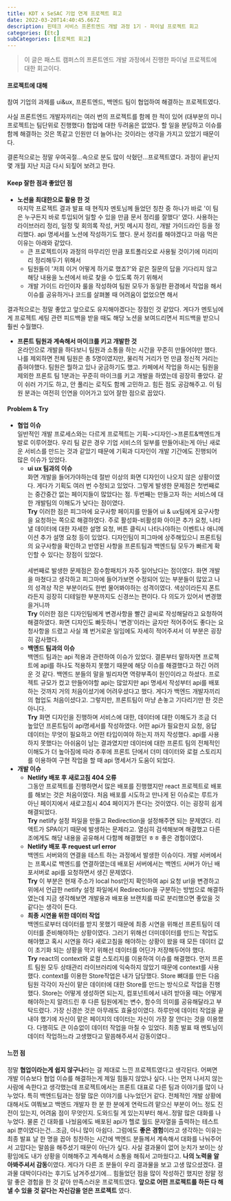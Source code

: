 ```yaml
---
title: KDT x SeSAC 기업 연계 프로젝트 회고
date: 2022-03-20T14:40:45.667Z
description: 핀테크 서비스 프론트엔드 개발 과정 1기 - 파이널 프로젝트 회고
categories: [Etc]
subCategories: [프로젝트 회고]
---
```


> 이 글은 패스트 캠퍼스의 프론트엔드 개발 과정에서 진행한 파이널 프로젝트에 대한 회고이다.

#### 프로젝트에 대해

참여 기업의 과제를 ui&ux, 프론트엔드, 백엔드 팀이 협업하여 해결하는 프로젝트였다.

사실 프론트엔드 개발자끼리는 여러 번의 프로젝트를 함께 한 적이 있어 <span class="light">(대부분의 미니 프로젝트는 팀단위로 진행했다)</span> 협업에 대한 두려움은 없었다. 할 일을 분담하고 이슈를 함께 해결하는 것은 똑같고 인원만 더 늘어나는 것이라는 생각을 가지고 있었기 때문이다.

결론적으로는 정말 우여곡절...속으로 분도 많이 삭혔던...프로젝트였다. 과정이 끝난지 몇 개월 지난 지금 다시 되짚어 보려고 한다.

#### Keep 잘한 점과 좋았던 점

- **노션을 최대한으로 활용 한 것** <br>
  마지막 프로젝트 결과 발표 때 현직자 멘토님께 들었던 칭찬 중 하나가 바로 <span class="bold">'이 팀은 누구든지 바로 투입되어 일할 수 있을 만큼 문서 정리를 잘했다'</span> 였다. 사용하는 라이브러리 정리, 일정 및 회의록 작성, 커밋 메시지 정리, 개발 가이드라인 등을 정리했다. api 명세서를 노션에 작성하기도 했다. 문서 정리를 해야겠다고 마음 먹은 이유는 아래와 같았다.
  - 큰 프로젝트이자 과정의 마무리인 만큼 포트폴리오로 사용될 것이기에 미리미리 정리해두기 위해서
  - 팀원들이 '저희 이거 어떻게 하기로 했죠?'와 같은 질문의 답을 기다리지 않고 해당 내용을 노션에서 바로 찾을 수 있도록 하기 위해서
  - 개발 가이드 라인이자 룰을 작성하여 팀원 모두가 동일한 환경에서 작업을 해서 이슈를 공유하거나 코드를 살펴볼 때 어려움이 없었으면 해서

결과적으로는 정말 좋았고 앞으로도 유지해야겠다는 장점인 것 같았다. 게다가 멘토님에게 프로젝트 세팅 관련 피드백을 받을 때도 해당 노션을 보여드리면서 피드백을 받으니 훨씬 수월했다.

- **프론트 팀원과 계속해서 마이크를 키고 개발한 것**<br>
  온라인으로 개발을 하다보니 팀원과 소통을 하는 시간을 꾸준히 만들어야만 했다. 나를 제외하면 전체 팀원은 총 5명이였지만, 물리적 거리가 먼 만큼 정신적 거리는 좁혀야했다. 팀원은 뭘하고 있나 궁금하기도 했고. 카페에서 작업을 하시는 팀원을 제외한 프론트 팀 1분과는 꾸준히 마이크를 키고 개발을 하였는데 굉장히 좋았다. 같이 쉬러 가기도 하고, 안 풀리는 로직도 함께 고민하고. 힘든 점도 공감해주고. 이 팀원 분과는 여전히 인연을 이어가고 있어 잘한 점으로 꼽았다.

#### Problem & Try

- **협업 이슈** <br>
  일반적인 개발 프로세스와는 다르게 프로젝트는 기획->디자인->프론트&백엔드개발로 이루어졌다. 우리 팀 같은 경우 기업 서비스의 일부를 만들어내는게 아닌 새로운 서비스를 만드는 것과 같았기 때문에 기획과 디자인이 개발 기간에도 진행되어 많은 이슈가 있었다.
  - **ui ux 팀과의 이슈** <br>
    화면 개발을 들어가야하는데 절반 이상의 화면 디자인이 나오지 않은 상황이였다. 게다가 기획도 여러 번 수정되고 있었다. 그렇게 발생한 문제점은 첫번째로는 중간중간 없는 페이지들이 많았다는 점. 두번째는 만들고자 하는 서비스에 대한 개발팀의 이해도가 낮다는 점이였다. <br>**Try** 이러한 점은 피그마에 요구사항 페이지를 만들어 ui & ux팀에게 요구사항을 요청하는 쪽으로 해결하였다. 주로 활성화-비활성화 아이콘 추가 요청, 나타낼 데이터에 대한 자세한 설명 요청, 버튼 클릭시 나타나야하는 이벤트나 애니메이션 추가 설명 요청 등이 있었다. 디자인팀이 피그마에 상주해있으니 프론트팀의 요구사항을 확인하고 반영된 사항을 프론트팀과 백엔드팀 모두가 빠르게 확인할 수 있다는 장점이 있었다. <br><br>세번째로 발생한 문제점은 잠수함패치가 자주 일어났다는 점이였다. 화면 개발을 마쳤다고 생각하고 피그마에 들어가보면 수정되어 있는 부분들이 많았고 나의 성격상 작은 부분이라도 한번 물어봐야하는 성격이였다. <span class="light">색상이라든지 폰트라든지 굉장히 디테일한 부분까지도 신경쓰는 편이다. 다 의도가 있어서 변경했을거니까</span> <br>**Try** 이러한 점은 디자인팀에게 변경사항을 빨간 글씨로 작성해달라고 요청하여 해결하였다. 화면 디자인도 빠듯하니 '변경'이라는 글자만 적어주어도 좋다는 요청사항을 드렸고 사실 꽤 번거로운 일임에도 자세히 적어주셔서 이 부분은 굉장히 감사했다.
  - **백엔드 팀과의 이슈** <br>
    백엔드 팀과는 api 적용과 관련하여 이슈가 있었다. 결론부터 말하자면 프로젝트에 api를 하나도 적용하지 못했기 때문에 해당 이슈를 해결했다고 하긴 어려운 것 같다. 백엔드 분들의 말을 빌리자면 역량부족이 원인이라고 하셨다. 프로젝트 규모가 컸고 만들어야할 api는 많았지만 api 명세서 작성부터 api를 배포하는 것까지 거의 처음이셨기에 어려우셨다고 했다. 게다가 백엔드 개발자끼리의 협업도 처음이셨다고. 그렇지만, 프론트팀이 마냥 손놓고 기다리기만 한 것은 아니다. <br>**Try** 화면 디자인을 진행하며 서비스에 대한, 데이터에 대한 이해도가 조금 더 높았던 프론트팀이 api명세서를 작성하였다. 어떤 api가 필요한지 요청, 응답 데이터는 무엇이 필요하고 어떤 타입이여야 하는지 까지 작성했다. api를 사용하지 못했다는 아쉬움이 남는 결과였지만 데이터에 대한 프론트 팀의 전체적인 이해도가 더 높아짐에 따라 추후에 프론트 단에서 더미 데이터와 로컬 스토리지를 이용하여 구현 작업을 할 때 api 명세서가 도움이 되었다.
- **개발 이슈**
  - **Netlify 배포 후 새로고침 404 오류** <br>
    그동안 프로젝트를 진행하면서 많은 배포를 진행했지만 react 프로젝트로 배포를 해보는 것은 처음이였다. 처음 배포를 시도하고 만나게 된 이슈로는 루트가 아닌 페이지에서 새로고침시 404 페이지가 뜬다는 것이였다. 이는 굉장히 쉽게 해결되었다.<br>**Try** netlify 설정 파일을 만들고 Redirection을 설정해주면 되는 문제였다. 리액트가 SPA이기 때문에 발생하는 문제라고. 열심히 검색해보며 해결했고 다른 조에게도 해당 내용을 공유해서 다함께 해결했던 ㅎㅎ 좋은 경험이였다.
  - **Netlify 배포 후 request url error** <br>
    백엔드 서버와의 연결을 테스트 하는 과정에서 발생한 이슈이다. 개발 서버에서는 프록시로 백엔드를 연결하였는데 배포된 서버에서는 백엔드 서버가 아닌 배포서버로 api를 요청하면서 생긴 문제였다. <br>**Try** 이 부분은 현재 주소가 local host인지 확인하여 api 요청 url을 변경하고 위에서 언급한 netlify 설정 파일에서 Redirection을 구분하는 방법으로 해결하였는데 지금 생각해보면 개발용과 배포용 브랜치를 따로 분리했으면 좋았을 것 같다는 생각이 든다.
  - **최종 시연을 위한 데이터 작업** <br>
    백엔드로부터 데이터를 받지 못했기 때문에 최종 시연을 위해선 프론트팀이 데이터를 준비해야하는 상황이였다. 그러기 위해선 더미데이터를 만드는 작업도 해야했고 혹시 시연을 하다 새로고침을 해야하는 상황이 왔을 때 모든 데이터 값이 초기화 되는 상황을 막기 위해선 데이터를 어딘가 저장해두어야 했다. <br>**Try** react의 context와 로컬 스토리지를 이용하여 이슈를 해결했다. 먼저 프론트 팀원 모두 상태관리 라이브러리에 익숙하지 않았기 때문에 context를 사용했다. context를 이용한 Store작업은 내가 담당했다. Store 뼈대를 만든 다음 팀원 각각이 자신이 맡은 데이터에 대한 Store를 만드는 방식으로 작업을 진행했다. Store는 어떻게 생성하면 되는지, 컴포넌트에서 내려 받아올 때는 어떻게 해야하는지 알려드린 후 다른 팀원에게는 변수, 함수의 의미를 공유해달라고 부탁드렸다. 가장 신경쓴 것은 아무래도 효율성이였다. 하루만에 데이터 작업을 끝내야 했기에 자신이 맡은 페이지의 데이터는 자신이 가장 잘 안다는 것을 이용했다. 다행히도 큰 이슈없이 데이터 작업을 마칠 수 있었다. <span class="light">최종 발표 때 멘토님이 데이터 작업하느라 고생했다고 말씀해주셔서 감동이였다..</span>

#### 느낀 점

정말 **협업이라는게 쉽지 않구나**라는 걸 제대로 느낀 프로젝트였다고 생각된다. 어쩌면 개발 이슈보다 협업 이슈를 해결하는게 제일 힘들지 않았나 싶다. 나는 먼저 나서지 않는 사람에 속한다고 생각했는데 프로젝트에서는 프론트 대표로 다른 팀과 이야기를 많이 나누었다. 특히 백엔드팀과는 정말 많은 이야기를 나누었던거 같다. 전체적인 개발 상황에 대해서도 여쭤보고 백엔드 개발자 한 분 한 분에게 연락드려 맡으신 부분이 어느 정도 진전이 있는지, 어려움 점이 무엇인지. 도와드릴 게 있는지부터 해서..정말 많은 대화를 나누었다. 물론 긴 대화를 나눴음에도 배포된 api가 헬로 월드 문자열을 출력하는 테스트 api 뿐이였다는건...조금, 아니 많이 아쉽다. 그럼에도 **좋은 경험**이라고 생각하는 이유는 최종 발표 날 한 명을 꼽아 칭찬하는 시간에 백엔드 분들께서 계속해서 대화를 나눠주어서 고맙다는 말씀을 해주셨기 때문이 아닌가 싶다. 사실 결과물이 없어 눈치가 보이는 상황임에도 내가 상황을 이해해주고 계속해서 소통을 해줘서 고마웠다고. **나의 노력을 알아봐주셔서 감동**이였다. 게다가 다른 조 분들이 우리 결과물을 보고 고생 많으셨겠다. 결과물 대박이다라는 후기도 남겨주셨기에... 힘들었던 점을 많이 작성하긴 했지만 정말 정말 좋은 경험을 한 것 같아 만족스러운 프로젝트였다. **앞으로 어떤 프로젝트를 하든 다 해낼 수 있을 것 같다는 자신감을 얻은 프로젝트** 였다.
